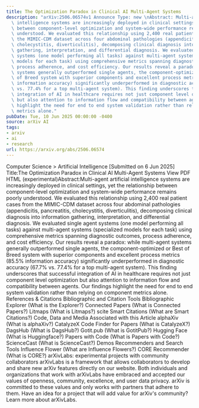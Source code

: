 ```yaml
---
title: The Optimization Paradox in Clinical AI Multi-Agent Systems
description: "arXiv:2506.06574v1 Announce Type: new \nAbstract: Multi-agent artificial\
  \ intelligence systems are increasingly deployed in clinical settings, yet the relationship\
  \ between component-level optimization and system-wide performance remains poorly\
  \ understood. We evaluated this relationship using 2,400 real patient cases from\
  \ the MIMIC-CDM dataset across four abdominal pathologies (appendicitis, pancreatitis,\
  \ cholecystitis, diverticulitis), decomposing clinical diagnosis into information\
  \ gathering, interpretation, and differential diagnosis. We evaluated single agent\
  \ systems (one model performing all tasks) against multi-agent systems (specialized\
  \ models for each task) using comprehensive metrics spanning diagnostic outcomes,\
  \ process adherence, and cost efficiency. Our results reveal a paradox: while multi-agent\
  \ systems generally outperformed single agents, the component-optimized or Best\
  \ of Breed system with superior components and excellent process metrics (85.5%\
  \ information accuracy) significantly underperformed in diagnostic accuracy (67.7%\
  \ vs. 77.4% for a top multi-agent system). This finding underscores that successful\
  \ integration of AI in healthcare requires not just component level optimization\
  \ but also attention to information flow and compatibility between agents. Our findings\
  \ highlight the need for end to end system validation rather than relying on component\
  \ metrics alone."
pubDate: Tue, 10 Jun 2025 00:00:00 -0400
source: arXiv AI
tags:
- arxiv
- ai
- research
url: https://arxiv.org/abs/2506.06574
---
```


Computer Science > Artificial Intelligence
[Submitted on 6 Jun 2025]
Title:The Optimization Paradox in Clinical AI Multi-Agent Systems
View PDF HTML (experimental)Abstract:Multi-agent artificial intelligence systems are increasingly deployed in clinical settings, yet the relationship between component-level optimization and system-wide performance remains poorly understood. We evaluated this relationship using 2,400 real patient cases from the MIMIC-CDM dataset across four abdominal pathologies (appendicitis, pancreatitis, cholecystitis, diverticulitis), decomposing clinical diagnosis into information gathering, interpretation, and differential diagnosis. We evaluated single agent systems (one model performing all tasks) against multi-agent systems (specialized models for each task) using comprehensive metrics spanning diagnostic outcomes, process adherence, and cost efficiency. Our results reveal a paradox: while multi-agent systems generally outperformed single agents, the component-optimized or Best of Breed system with superior components and excellent process metrics (85.5% information accuracy) significantly underperformed in diagnostic accuracy (67.7% vs. 77.4% for a top multi-agent system). This finding underscores that successful integration of AI in healthcare requires not just component level optimization but also attention to information flow and compatibility between agents. Our findings highlight the need for end to end system validation rather than relying on component metrics alone.
References & Citations
Bibliographic and Citation Tools
Bibliographic Explorer (What is the Explorer?)
Connected Papers (What is Connected Papers?)
Litmaps (What is Litmaps?)
scite Smart Citations (What are Smart Citations?)
Code, Data and Media Associated with this Article
alphaXiv (What is alphaXiv?)
CatalyzeX Code Finder for Papers (What is CatalyzeX?)
DagsHub (What is DagsHub?)
Gotit.pub (What is GotitPub?)
Hugging Face (What is Huggingface?)
Papers with Code (What is Papers with Code?)
ScienceCast (What is ScienceCast?)
Demos
Recommenders and Search Tools
Influence Flower (What are Influence Flowers?)
CORE Recommender (What is CORE?)
arXivLabs: experimental projects with community collaborators
arXivLabs is a framework that allows collaborators to develop and share new arXiv features directly on our website.
Both individuals and organizations that work with arXivLabs have embraced and accepted our values of openness, community, excellence, and user data privacy. arXiv is committed to these values and only works with partners that adhere to them.
Have an idea for a project that will add value for arXiv's community? Learn more about arXivLabs.